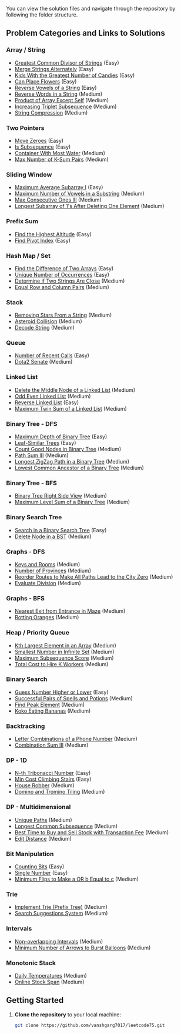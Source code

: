 
You can view the solution files and navigate through the repository by following the folder structure.

## Problem Categories and Links to Solutions

### Array / String
- [Greatest Common Divisor of Strings](https://github.com/vanshgarg7017/leetcode75/tree/main/1146-greatest-common-divisor-of-strings) (Easy)
- [Merge Strings Alternately](https://github.com/vanshgarg7017/leetcode75/tree/main/1894-merge-strings-alternately) (Easy)
- [Kids With the Greatest Number of Candies](#) (Easy)
- [Can Place Flowers](#) (Easy)
- [Reverse Vowels of a String](#) (Easy)
- [Reverse Words in a String](#) (Medium)
- [Product of Array Except Self](#) (Medium)
- [Increasing Triplet Subsequence](#) (Medium)
- [String Compression](#) (Medium)

### Two Pointers
- [Move Zeroes](#) (Easy)
- [Is Subsequence](#) (Easy)
- [Container With Most Water](#) (Medium)
- [Max Number of K-Sum Pairs](#) (Medium)

### Sliding Window
- [Maximum Average Subarray I](#) (Easy)
- [Maximum Number of Vowels in a Substring](#) (Medium)
- [Max Consecutive Ones III](#) (Medium)
- [Longest Subarray of 1's After Deleting One Element](#) (Medium)

### Prefix Sum
- [Find the Highest Altitude](#) (Easy)
- [Find Pivot Index](#) (Easy)

### Hash Map / Set
- [Find the Difference of Two Arrays](#) (Easy)
- [Unique Number of Occurrences](#) (Easy)
- [Determine if Two Strings Are Close](#) (Medium)
- [Equal Row and Column Pairs](#) (Medium)

### Stack
- [Removing Stars From a String](#) (Medium)
- [Asteroid Collision](#) (Medium)
- [Decode String](#) (Medium)

### Queue
- [Number of Recent Calls](#) (Easy)
- [Dota2 Senate](#) (Medium)

### Linked List
- [Delete the Middle Node of a Linked List](#) (Medium)
- [Odd Even Linked List](#) (Medium)
- [Reverse Linked List](#) (Easy)
- [Maximum Twin Sum of a Linked List](#) (Medium)

### Binary Tree - DFS
- [Maximum Depth of Binary Tree](#) (Easy)
- [Leaf-Similar Trees](#) (Easy)
- [Count Good Nodes in Binary Tree](#) (Medium)
- [Path Sum III](#) (Medium)
- [Longest ZigZag Path in a Binary Tree](#) (Medium)
- [Lowest Common Ancestor of a Binary Tree](#) (Medium)

### Binary Tree - BFS
- [Binary Tree Right Side View](#) (Medium)
- [Maximum Level Sum of a Binary Tree](#) (Medium)

### Binary Search Tree
- [Search in a Binary Search Tree](#) (Easy)
- [Delete Node in a BST](#) (Medium)

### Graphs - DFS
- [Keys and Rooms](#) (Medium)
- [Number of Provinces](#) (Medium)
- [Reorder Routes to Make All Paths Lead to the City Zero](#) (Medium)
- [Evaluate Division](#) (Medium)

### Graphs - BFS
- [Nearest Exit from Entrance in Maze](#) (Medium)
- [Rotting Oranges](#) (Medium)

### Heap / Priority Queue
- [Kth Largest Element in an Array](#) (Medium)
- [Smallest Number in Infinite Set](#) (Medium)
- [Maximum Subsequence Score](#) (Medium)
- [Total Cost to Hire K Workers](#) (Medium)

### Binary Search
- [Guess Number Higher or Lower](#) (Easy)
- [Successful Pairs of Spells and Potions](#) (Medium)
- [Find Peak Element](#) (Medium)
- [Koko Eating Bananas](#) (Medium)

### Backtracking
- [Letter Combinations of a Phone Number](#) (Medium)
- [Combination Sum III](#) (Medium)

### DP - 1D
- [N-th Tribonacci Number](#) (Easy)
- [Min Cost Climbing Stairs](#) (Easy)
- [House Robber](#) (Medium)
- [Domino and Tromino Tiling](#) (Medium)

### DP - Multidimensional
- [Unique Paths](#) (Medium)
- [Longest Common Subsequence](#) (Medium)
- [Best Time to Buy and Sell Stock with Transaction Fee](#) (Medium)
- [Edit Distance](#) (Medium)

### Bit Manipulation
- [Counting Bits](#) (Easy)
- [Single Number](#) (Easy)
- [Minimum Flips to Make a OR b Equal to c](#) (Medium)

### Trie
- [Implement Trie (Prefix Tree)](#) (Medium)
- [Search Suggestions System](#) (Medium)

### Intervals
- [Non-overlapping Intervals](#) (Medium)
- [Minimum Number of Arrows to Burst Balloons](#) (Medium)

### Monotonic Stack
- [Daily Temperatures](#) (Medium)
- [Online Stock Span](#) (Medium)

## Getting Started

1. **Clone the repository** to your local machine:
   ```bash
   git clone https://github.com/vanshgarg7017/leetcode75.git
